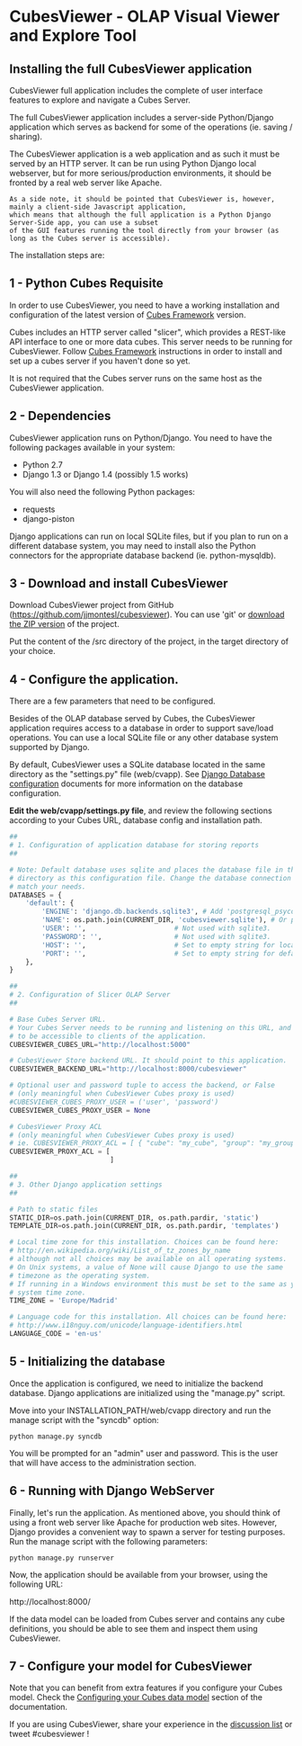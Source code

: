 CubesViewer - OLAP Visual Viewer and Explore Tool
=================================================

Installing the full CubesViewer application
-------------------------------------------

CubesViewer full application includes the complete of user interface features to explore and navigate
a Cubes Server.

The full CubesViewer application includes a server-side Python/Django application which serves as backend for some
of the operations (ie. saving / sharing).

The CubesViewer application is a web application and as such it must be served by an HTTP server.
It can be run using Python Django local webserver, but for more serious/production environments, it should
be fronted by a real web server like Apache. 

    As a side note, it should be pointed that CubesViewer is, however, mainly a client-side Javascript application, 
    which means that although the full application is a Python Django Server-Side app, you can use a subset
    of the GUI features running the tool directly from your browser (as long as the Cubes server is accessible).

The installation steps are:

## 1 - Python Cubes Requisite

In order to use CubesViewer, you need to have a working installation and configuration of the latest version of 
[Cubes Framework](http://databrewery.org/cubes.html) version.

Cubes includes an HTTP server called "slicer", which provides a REST-like API interface to one or more data cubes. This
server needs to be running for CubesViewer. Follow [Cubes Framework](http://databrewery.org/cubes.html) instructions
in order to install and set up a cubes server if you haven't done so yet.

It is not required that the Cubes server runs on the same host as the CubesViewer application.    

## 2 - Dependencies

CubesViewer application runs on Python/Django. You need to have the following packages available in your system:

* Python 2.7
* Django 1.3 or Django 1.4 (possibly 1.5 works)

You will also need the following Python packages:
* requests
* django-piston

Django applications can run on local SQLite files, but if you plan to run on a different database system, you may
need to install also the Python connectors for the appropriate database backend (ie. python-mysqldb).   

## 3 - Download and install CubesViewer

Download CubesViewer project from GitHub (https://github.com/jjmontesl/cubesviewer). You can use 'git' or [download the ZIP 
version](https://github.com/jjmontesl/cubesviewer/archive/master.zip) of the project. 

Put the content of the /src directory of the project, in the target directory of your choice.

## 4 - Configure the application.

There are a few parameters that need to be configured.

Besides of the OLAP database served by Cubes, the CubesViewer application requires access to a database in order
to support save/load operations. You can use a local SQLite file or any other database system supported by Django.

By default, CubesViewer uses a SQLite database located in the same directory as the "settings.py" file (web/cvapp).
See [Django Database configuration](https://docs.djangoproject.com/en/dev/ref/settings/#databases) documents for more information
on the database configuration.

**Edit the web/cvapp/settings.py file**, and review the following sections according to your Cubes URL, database config and 
installation path.  

```python
##
# 1. Configuration of application database for storing reports
##

# Note: Default database uses sqlite and places the database file in the same
# directory as this configuration file. Change the database connection to
# match your needs.
DATABASES = {
    'default': {
        'ENGINE': 'django.db.backends.sqlite3', # Add 'postgresql_psycopg2', 'postgresql', 'mysql', 'sqlite3' or 'oracle'.
        'NAME': os.path.join(CURRENT_DIR, 'cubesviewer.sqlite'), # Or path to database file if using sqlite3.
        'USER': '',                      # Not used with sqlite3.
        'PASSWORD': '',                  # Not used with sqlite3.
        'HOST': '',                      # Set to empty string for localhost. Not used with sqlite3.
        'PORT': '',                      # Set to empty string for default. Not used with sqlite3.
    },
}
```

```python
##
# 2. Configuration of Slicer OLAP Server
##

# Base Cubes Server URL.
# Your Cubes Server needs to be running and listening on this URL, and it needs
# to be accessible to clients of the application.
CUBESVIEWER_CUBES_URL="http://localhost:5000"

# CubesViewer Store backend URL. It should point to this application.
CUBESVIEWER_BACKEND_URL="http://localhost:8000/cubesviewer"

# Optional user and password tuple to access the backend, or False
# (only meaningful when CubesViewer Cubes proxy is used)
#CUBESVIEWER_CUBES_PROXY_USER = ('user', 'password') 
CUBESVIEWER_CUBES_PROXY_USER = None

# CubesViewer Proxy ACL
# (only meaningful when CubesViewer Cubes proxy is used)
# ie. CUBESVIEWER_PROXY_ACL = [ { "cube": "my_cube", "group": "my_group" } ]
CUBESVIEWER_PROXY_ACL = [
                         ]
```

```python
##
# 3. Other Django application settings
##

# Path to static files
STATIC_DIR=os.path.join(CURRENT_DIR, os.path.pardir, 'static')
TEMPLATE_DIR=os.path.join(CURRENT_DIR, os.path.pardir, 'templates')

# Local time zone for this installation. Choices can be found here:
# http://en.wikipedia.org/wiki/List_of_tz_zones_by_name
# although not all choices may be available on all operating systems.
# On Unix systems, a value of None will cause Django to use the same
# timezone as the operating system.
# If running in a Windows environment this must be set to the same as your
# system time zone.
TIME_ZONE = 'Europe/Madrid'

# Language code for this installation. All choices can be found here:
# http://www.i18nguy.com/unicode/language-identifiers.html
LANGUAGE_CODE = 'en-us'
```


## 5 - Initializing the database

Once the application is configured, we need to initialize the backend database. Django applications are initialized using the "manage.py" script.

Move into your INSTALLATION_PATH/web/cvapp directory and run the manage script with the "syncdb" option:

```
python manage.py syncdb
```

You will be prompted for an "admin" user and password. This is the user that will have access to the administration section.

## 6 - Running with Django WebServer

Finally, let's run the application. As mentioned above, you should think of using a front web server like Apache for production web sites.
However, Django provides a convenient way to spawn a server for testing purposes. Run the manage script with the following parameters:

```
python manage.py runserver
```

Now, the application should be available from your browser, using the following URL:

http://localhost:8000/

If the data model can be loaded from Cubes server and contains any cube definitions, you should be able to see them and inspect 
them using CubesViewer.

## 7 - Configure your model for CubesViewer
 
Note that you can benefit from extra features if you configure your Cubes model. Check the
[Configuring your Cubes data model](cubesviewer-model.md) section of the documentation.


If you are using CubesViewer, share your experience in the [discussion list](http://groups.google.com/group/cubes-discuss) 
or tweet #cubesviewer !

